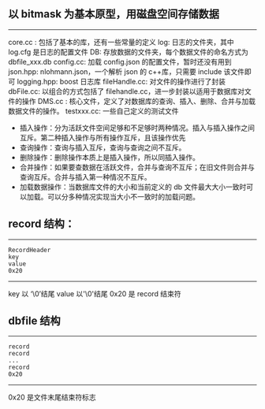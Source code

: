 ## 以 bitmask 为基本原型，用磁盘空间存储数据
---------------------------------------------------------------------------
core.cc : 包括了基本的库，还有一些常量的定义
log: 日志的文件夹，其中 log.cfg 是日志的配置文件
DB: 存放数据的文件夹，每个数据文件的命名方式为dbfile_xxx.db
config.cc: 加载 config.json 的配置文件，暂时还没有用到
json.hpp: nlohmann.json，一个解析 json 的 c++库，只需要 include 该文件即可
logging.hpp: boost 日志库
fileHandle.cc: 对文件的操作进行了封装
dbFile.cc: 以组合的方式包括了 filehandle.cc，进一步封装以适用于数据库对文件的操作
DMS.cc : 核心文件，定义了对数据库的查询、插入、删除、合并与加载数据文件的操作。
testxxx.cc: 一些自己定义的测试文件


+ 插入操作：分为活跃文件空间足够和不足够时两种情况。插入与插入操作之间互斥。第二种插入操作与所有操作互斥，且该操作优先
+ 查询操作：查询与插入互斥，查询与查询之间不互斥。
+ 删除操作：删除操作本质上是插入操作，所以同插入操作。
+ 合并操作：如果要查数据在活跃文件，合并与查询不互斥；在旧文件则合并与查询互斥。合并与插入第一种情况不互斥。
+ 加载数据操作：当数据库文件的大小和当前定义的 db 文件最大大小一致时可以加载。可以分多种情况实现当大小不一致时的加载问题。


## record 结构：
-----------------
```
RecordHeader
key
value
0x20
```
-----------------
key 以 ‘\0’结尾
value 以'\0'结尾
0x20 是 record 结束符



## dbfile 结构
---------------
```
record
record
...
record
0x20
```
-----------------
0x20 是文件末尾结束符标志

